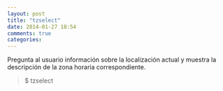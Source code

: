 ```yaml
---
layout: post
title: "tzselect"
date: 2014-01-27 18:54
comments: true
categories: 
---
```

Pregunta al usuario información sobre la localización actual y muestra la descripción de la zona horaria correspondiente.

>$ tzselect

